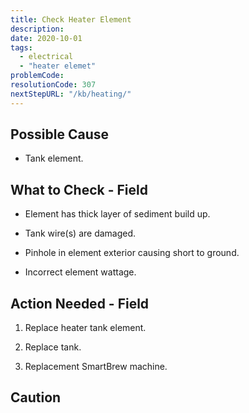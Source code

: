 ```yaml
---
title: Check Heater Element
description:
date: 2020-10-01
tags:
  - electrical
  - "heater elemet"
problemCode: 
resolutionCode: 307
nextStepURL: "/kb/heating/"
---
```

## Possible Cause

- Tank element.

## What to Check - Field

- Element has thick layer of sediment build up.

- Tank wire(s) are damaged.

- Pinhole in element exterior causing short to ground.

- Incorrect element wattage.

## Action Needed - Field

1) Replace heater tank element.

2) Replace tank.

3) Replacement SmartBrew machine.

## Caution
